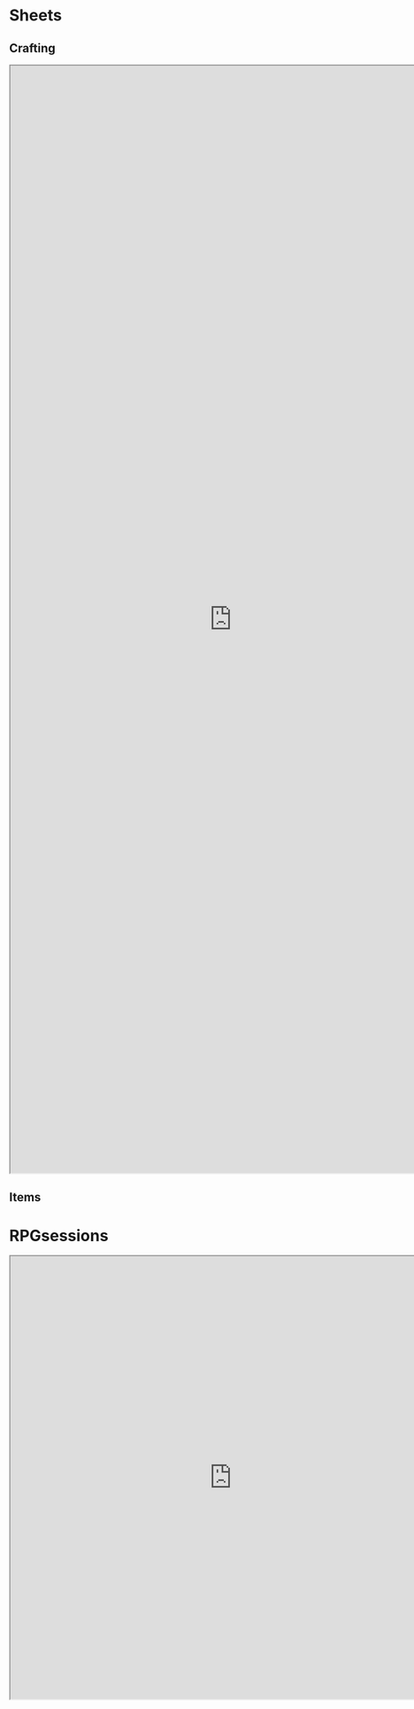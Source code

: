 # Sheets
## Crafting
<iframe
width="800"
height="2000"
src="https://docs.google.com/spreadsheets/d/1l5WOQvb9EIUJbCEInvshIp5fhBAenltq9OaA40PRxQQ/edit#gid=2125072610"></iframe>
 

## Items
# RPGsessions
<iframe
width="800"
height="800"
src="https://app.rpgsessions.com/char/nds"></iframe>


